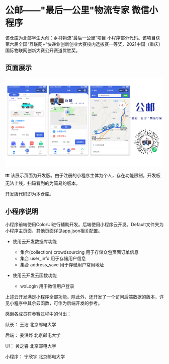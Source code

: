# 公邮——"最后一公里"物流专家 微信小程序

该仓库为北邮学生大创：乡村物流“最后一公里”项目 小程序部分代码。该项目获第六届全国“互联网+”快递业创新创业大赛校内选拔赛一等奖，2021中国（重庆）国际物联网创新大赛公开赛道优胜奖。

## 页面展示

![](./miniprogram/images/小程序页面展示.png)

❗❗❗ 该展示页面为开发版。由于注册的小程序主体为个人，存在功能限制，开发板无法上线，扫码看到的为简易的版本。

开发版代码即为本仓库。

## 小程序说明

小程序前端使用ColorUI进行辅助开发。后端使用小程序云开发。Default文件夹为小程序主页面，其他页面详见app.json相关配置。

* 使用云开发数据库功能
  * 集合(collection) crowdsourcing 用于存储众包页面订单信息
  * 集合 user_info 用于存储用户信息
  * 集合 address_save 用于存储用户常用地址

* 使用云开发云函数功能
  * wxLogin 用于微信用户登录

上述云开发满足小程序全部功能。除此外，还开发了一个访问后端数据的版本，详见小程序中其余云函数，可作为后端开发的参考。

感谢各成员在参赛过程中的付出：

队长： 王洁 北京邮电大学

后端： 姜洪烨 北京邮电大学

UI： 黄之睿 北京邮电大学

小程序： 宁欣宇 北京邮电大学